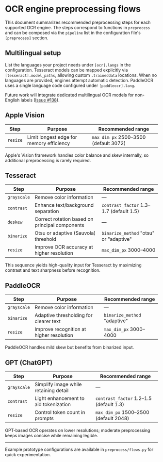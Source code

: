 # OCR engine preprocessing flows

This document summarizes recommended preprocessing steps for each supported OCR engine. The steps correspond to functions in `preprocess` and can be composed via the `pipeline` list in the configuration file's `[preprocess]` section.

## Multilingual setup

List the languages your project needs under `[ocr].langs` in the configuration. Tesseract models can be mapped explicitly via `[tesseract].model_paths`, allowing custom `.traineddata` locations. When no languages are provided, engines attempt automatic detection.
PaddleOCR uses a single language code configured under `[paddleocr].lang`.

Future work will integrate dedicated multilingual OCR models for non-English labels ([Issue #138](https://github.com/devvyn/aafc-herbarium-dwc-extraction-2025/issues/138)).

## Apple Vision

| Step     | Purpose                                   | Recommended range |
|----------|-------------------------------------------|-------------------|
| `resize` | Limit longest edge for memory efficiency   | `max_dim_px` 2500–3500 (default 3072) |

Apple's Vision framework handles color balance and skew internally, so additional preprocessing is rarely required.

## Tesseract

| Step        | Purpose                                         | Recommended range |
|-------------|-------------------------------------------------|-------------------|
| `grayscale` | Remove color information                        | — |
| `contrast`  | Enhance text/background separation              | `contrast_factor` 1.3–1.7 (default 1.5) |
| `deskew`    | Correct rotation based on principal components  | — |
| `binarize`  | Otsu or adaptive (Sauvola) threshold            | `binarize_method` "otsu" or "adaptive" |
| `resize`    | Improve OCR accuracy at higher resolution       | `max_dim_px` 3000–4000 |

This sequence yields high-quality input for Tesseract by maximizing contrast and text sharpness before recognition.

## PaddleOCR

| Step        | Purpose                                 | Recommended range |
|-------------|-----------------------------------------|-------------------|
| `grayscale` | Remove color information                | — |
| `binarize`  | Adaptive thresholding for clearer text  | `binarize_method` "adaptive" |
| `resize`    | Improve recognition at higher resolution | `max_dim_px` 3000–4000 |

PaddleOCR handles mild skew but benefits from binarized input.

## GPT (ChatGPT)

| Step        | Purpose                                   | Recommended range |
|-------------|-------------------------------------------|-------------------|
| `grayscale` | Simplify image while retaining detail      | — |
| `contrast`  | Light enhancement to aid tokenization     | `contrast_factor` 1.2–1.5 (default 1.3) |
| `resize`    | Control token count in prompts            | `max_dim_px` 1500–2500 (default 2048) |

GPT-based OCR operates on lower resolutions; moderate preprocessing keeps images concise while remaining legible.

---

Example prototype configurations are available in `preprocess/flows.py` for quick experimentation.
